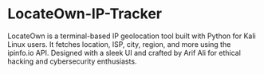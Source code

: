 # LocateOwn-IP-Tracker
LocateOwn is a terminal-based IP geolocation tool built with Python for Kali Linux users. It fetches location, ISP, city, region, and more using the ipinfo.io API. Designed with a sleek UI and crafted by Arif Ali for ethical hacking and cybersecurity enthusiasts.
